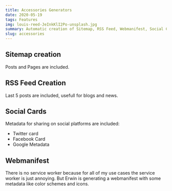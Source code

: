 ```yaml
---
title: Accessories Generators
date: 2020-05-19
tags: Features
img: louis-reed-JeInkKlI2Po-unsplash.jpg
summary: Automatic creation of Sitemap, RSS Feed, Webmanifest, Social Cards.
slug: accessories
---
```


## Sitemap creation

Posts and Pages are included.

## RSS Feed Creation
Last 5 posts are included, usefull for blogs and news.

## Social Cards

Metadata for sharing on social platforms are included:
- Twitter card
- Facebook Card
- Google Metadata

## Webmanifest

There is no service worker because for all of my use cases the service worker is just annoying. 
But Erwin is generating a webmanifest with some metadata like color schemes and icons.
